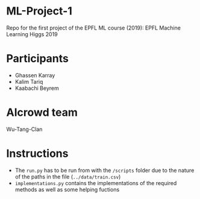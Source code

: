 # ML-Project-1
Repo for the first project of the EPFL ML course (2019): EPFL Machine Learning Higgs 2019

# Participants
- Ghassen Karray
- Kalim Tariq   
- Kaabachi Beyrem

# AIcrowd team
Wu-Tang-Clan

# Instructions
- The `run.py` has to be run from with the `/scripts` folder due to the nature of the paths in the file (`../data/train.csv`)
- `implementations.py` contains the implementations of the required methods as well as some helping fuctions
